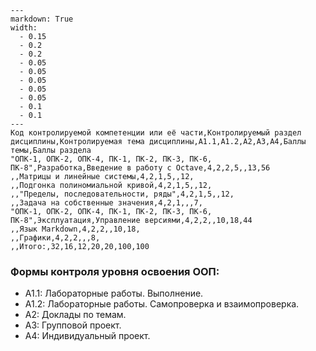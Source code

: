 ```table
---
markdown: True
width:
  - 0.15
  - 0.2
  - 0.2
  - 0.05
  - 0.05
  - 0.05
  - 0.05
  - 0.05
  - 0.1
  - 0.1
---
Код контролируемой компетенции или её части,Контролируемый раздел дисциплины,Контролируемая тема дисциплины,А1.1,А1.2,А2,А3,А4,Баллы темы,Баллы раздела
"ОПК-1, ОПК-2, ОПК-4, ПК-1, ПК-2, ПК-3, ПК-6, ПК-8",Разработка,Введение в работу с Octave,4,2,2,5,,13,56
,,Матрицы и линейные системы,4,2,1,5,,12,
,,Подгонка полиномиальной кривой,4,2,1,5,,12,
,,"Пределы, последовательности, ряды",4,2,1,5,,12,
,,Задача на собственные значения,4,2,1,,,7,
"ОПК-1, ОПК-2, ОПК-4, ПК-1, ПК-2, ПК-3, ПК-6, ПК-8",Эксплуатация,Управление версиями,4,2,2,,10,18,44
,,Язык Markdown,4,2,2,,10,18,
,,Графики,4,2,2,,,8,
,,Итого:,32,16,12,20,20,100,100
```

### Формы контроля уровня освоения ООП:

- А1.1: Лабораторные работы. Выполнение.
- А1.2: Лабораторные работы. Самопроверка и взаимопроверка.
- А2: Доклады по темам.
- А3: Групповой проект.
- А4: Индивидуальный проект.
